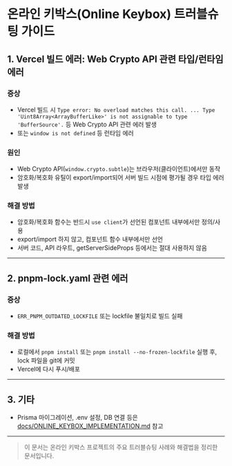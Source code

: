 # 온라인 키박스(Online Keybox) 트러블슈팅 가이드

## 1. Vercel 빌드 에러: Web Crypto API 관련 타입/런타임 에러
### 증상
- Vercel 빌드 시 `Type error: No overload matches this call. ... Type 'Uint8Array<ArrayBufferLike>' is not assignable to type 'BufferSource'.` 등 Web Crypto API 관련 에러 발생
- 또는 `window is not defined` 등 런타임 에러

### 원인
- Web Crypto API(`window.crypto.subtle`)는 브라우저(클라이언트)에서만 동작
- 암호화/복호화 유틸이 export/import되어 서버 빌드 시점에 평가될 경우 타입 에러 발생

### 해결 방법
- 암호화/복호화 함수는 반드시 `use client`가 선언된 컴포넌트 내부에서만 정의/사용
- export/import 하지 않고, 컴포넌트 함수 내부에서만 선언
- 서버 코드, API 라우트, getServerSideProps 등에서는 절대 사용하지 않음

---

## 2. pnpm-lock.yaml 관련 에러
### 증상
- `ERR_PNPM_OUTDATED_LOCKFILE` 또는 lockfile 불일치로 빌드 실패

### 해결 방법
- 로컬에서 `pnpm install` 또는 `pnpm install --no-frozen-lockfile` 실행 후, lock 파일을 git에 커밋
- Vercel에 다시 푸시/배포

---

## 3. 기타
- Prisma 마이그레이션, .env 설정, DB 연결 등은 [docs/ONLINE_KEYBOX_IMPLEMENTATION.md](./ONLINE_KEYBOX_IMPLEMENTATION.md) 참고

---

> 이 문서는 온라인 키박스 프로젝트의 주요 트러블슈팅 사례와 해결법을 정리한 문서입니다.
